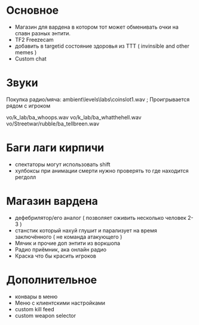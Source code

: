 # Основное
- Магазин для вардена в котором тот может обменивать очки на спавн разных энтити.
- TF2 Freezecam
- добавить в targetid состояние здоровья из TTT ( invinsible and other memes )
- Custom chat

# Звуки
Покупка радио/мяча: ambient\levels\labs\coinslot1.wav ; Проигрывается рядом с игроком

vo/k_lab/ba_whoops.wav
vo/k_lab/ba_whatthehell.wav
vo/Streetwar/rubble/ba_tellbreen.wav

# Баги лаги кирпичи
- спектаторы могут использовать shift
- хулбоксы при анимации смерти нужно проверять то где находится регдолл

# Магазин вардена
- дефебрилятор/его аналог ( позволяет оживить несколько человек 2-3 )
- станстик который нахуй глушит и парализует на время заключённого ( не команда атакующего )
- Мячик и прочие доп энтити из воркшопа
- Радио приёмник, ака онлайн радио
- Краска что бы красить игроков

# Дополнительное
- конвары в меню
- Меню с клиентскими настройками
- custom kill feed
- custom weapon selector

